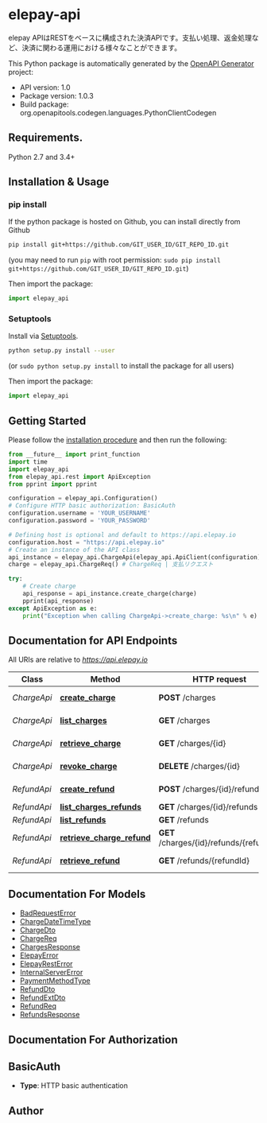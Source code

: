 # elepay-api
elepay APIはRESTをベースに構成された決済APIです。支払い処理、返金処理など、決済に関わる運用における様々なことができます。 

This Python package is automatically generated by the [OpenAPI Generator](https://openapi-generator.tech) project:

- API version: 1.0
- Package version: 1.0.3
- Build package: org.openapitools.codegen.languages.PythonClientCodegen

## Requirements.

Python 2.7 and 3.4+

## Installation & Usage
### pip install

If the python package is hosted on Github, you can install directly from Github

```sh
pip install git+https://github.com/GIT_USER_ID/GIT_REPO_ID.git
```
(you may need to run `pip` with root permission: `sudo pip install git+https://github.com/GIT_USER_ID/GIT_REPO_ID.git`)

Then import the package:
```python
import elepay_api 
```

### Setuptools

Install via [Setuptools](http://pypi.python.org/pypi/setuptools).

```sh
python setup.py install --user
```
(or `sudo python setup.py install` to install the package for all users)

Then import the package:
```python
import elepay_api
```

## Getting Started

Please follow the [installation procedure](#installation--usage) and then run the following:

```python
from __future__ import print_function
import time
import elepay_api
from elepay_api.rest import ApiException
from pprint import pprint

configuration = elepay_api.Configuration()
# Configure HTTP basic authorization: BasicAuth
configuration.username = 'YOUR_USERNAME'
configuration.password = 'YOUR_PASSWORD'

# Defining host is optional and default to https://api.elepay.io
configuration.host = "https://api.elepay.io"
# Create an instance of the API class
api_instance = elepay_api.ChargeApi(elepay_api.ApiClient(configuration))
charge = elepay_api.ChargeReq() # ChargeReq | 支払リクエスト

try:
    # Create charge
    api_response = api_instance.create_charge(charge)
    pprint(api_response)
except ApiException as e:
    print("Exception when calling ChargeApi->create_charge: %s\n" % e)

```

## Documentation for API Endpoints

All URIs are relative to *https://api.elepay.io*

Class | Method | HTTP request | Description
------------ | ------------- | ------------- | -------------
*ChargeApi* | [**create_charge**](docs/ChargeApi.md#create_charge) | **POST** /charges | Create charge
*ChargeApi* | [**list_charges**](docs/ChargeApi.md#list_charges) | **GET** /charges | List charges
*ChargeApi* | [**retrieve_charge**](docs/ChargeApi.md#retrieve_charge) | **GET** /charges/{id} | Retrieve charge
*ChargeApi* | [**revoke_charge**](docs/ChargeApi.md#revoke_charge) | **DELETE** /charges/{id} | revoke charge
*RefundApi* | [**create_refund**](docs/RefundApi.md#create_refund) | **POST** /charges/{id}/refunds | Create refund
*RefundApi* | [**list_charges_refunds**](docs/RefundApi.md#list_charges_refunds) | **GET** /charges/{id}/refunds | List refunds
*RefundApi* | [**list_refunds**](docs/RefundApi.md#list_refunds) | **GET** /refunds | List refunds
*RefundApi* | [**retrieve_charge_refund**](docs/RefundApi.md#retrieve_charge_refund) | **GET** /charges/{id}/refunds/{refundId} | Retrieve refund
*RefundApi* | [**retrieve_refund**](docs/RefundApi.md#retrieve_refund) | **GET** /refunds/{refundId} | Retrieve refund


## Documentation For Models

 - [BadRequestError](docs/BadRequestError.md)
 - [ChargeDateTimeType](docs/ChargeDateTimeType.md)
 - [ChargeDto](docs/ChargeDto.md)
 - [ChargeReq](docs/ChargeReq.md)
 - [ChargesResponse](docs/ChargesResponse.md)
 - [ElepayError](docs/ElepayError.md)
 - [ElepayRestError](docs/ElepayRestError.md)
 - [InternalServerError](docs/InternalServerError.md)
 - [PaymentMethodType](docs/PaymentMethodType.md)
 - [RefundDto](docs/RefundDto.md)
 - [RefundExtDto](docs/RefundExtDto.md)
 - [RefundReq](docs/RefundReq.md)
 - [RefundsResponse](docs/RefundsResponse.md)


## Documentation For Authorization


## BasicAuth

- **Type**: HTTP basic authentication


## Author




